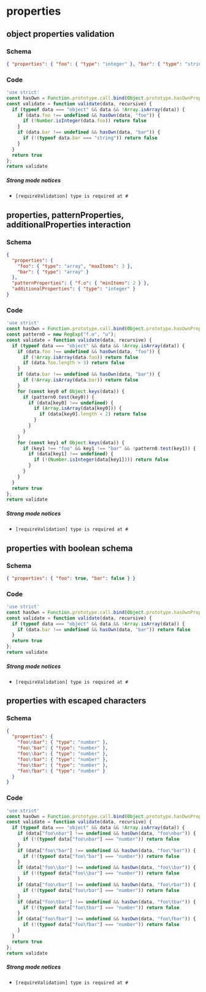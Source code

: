 # properties

## object properties validation

### Schema

```json
{ "properties": { "foo": { "type": "integer" }, "bar": { "type": "string" } } }
```

### Code

```js
'use strict'
const hasOwn = Function.prototype.call.bind(Object.prototype.hasOwnProperty);
const validate = function validate(data, recursive) {
  if (typeof data === "object" && data && !Array.isArray(data)) {
    if (data.foo !== undefined && hasOwn(data, "foo")) {
      if (!Number.isInteger(data.foo)) return false
    }
    if (data.bar !== undefined && hasOwn(data, "bar")) {
      if (!(typeof data.bar === "string")) return false
    }
  }
  return true
};
return validate
```

##### Strong mode notices

 * `[requireValidation] type is required at #`


## properties, patternProperties, additionalProperties interaction

### Schema

```json
{
  "properties": {
    "foo": { "type": "array", "maxItems": 3 },
    "bar": { "type": "array" }
  },
  "patternProperties": { "f.o": { "minItems": 2 } },
  "additionalProperties": { "type": "integer" }
}
```

### Code

```js
'use strict'
const hasOwn = Function.prototype.call.bind(Object.prototype.hasOwnProperty);
const pattern0 = new RegExp("f.o", "u");
const validate = function validate(data, recursive) {
  if (typeof data === "object" && data && !Array.isArray(data)) {
    if (data.foo !== undefined && hasOwn(data, "foo")) {
      if (!Array.isArray(data.foo)) return false
      if (data.foo.length > 3) return false
    }
    if (data.bar !== undefined && hasOwn(data, "bar")) {
      if (!Array.isArray(data.bar)) return false
    }
    for (const key0 of Object.keys(data)) {
      if (pattern0.test(key0)) {
        if (data[key0] !== undefined) {
          if (Array.isArray(data[key0])) {
            if (data[key0].length < 2) return false
          }
        }
      }
    }
    for (const key1 of Object.keys(data)) {
      if (key1 !== "foo" && key1 !== "bar" && !pattern0.test(key1)) {
        if (data[key1] !== undefined) {
          if (!(Number.isInteger(data[key1]))) return false
        }
      }
    }
  }
  return true
};
return validate
```

##### Strong mode notices

 * `[requireValidation] type is required at #`


## properties with boolean schema

### Schema

```json
{ "properties": { "foo": true, "bar": false } }
```

### Code

```js
'use strict'
const hasOwn = Function.prototype.call.bind(Object.prototype.hasOwnProperty);
const validate = function validate(data, recursive) {
  if (typeof data === "object" && data && !Array.isArray(data)) {
    if (data.bar !== undefined && hasOwn(data, "bar")) return false
  }
  return true
};
return validate
```

##### Strong mode notices

 * `[requireValidation] type is required at #`


## properties with escaped characters

### Schema

```json
{
  "properties": {
    "foo\nbar": { "type": "number" },
    "foo\"bar": { "type": "number" },
    "foo\\bar": { "type": "number" },
    "foo\rbar": { "type": "number" },
    "foo\tbar": { "type": "number" },
    "foo\fbar": { "type": "number" }
  }
}
```

### Code

```js
'use strict'
const hasOwn = Function.prototype.call.bind(Object.prototype.hasOwnProperty);
const validate = function validate(data, recursive) {
  if (typeof data === "object" && data && !Array.isArray(data)) {
    if (data["foo\nbar"] !== undefined && hasOwn(data, "foo\nbar")) {
      if (!(typeof data["foo\nbar"] === "number")) return false
    }
    if (data["foo\"bar"] !== undefined && hasOwn(data, "foo\"bar")) {
      if (!(typeof data["foo\"bar"] === "number")) return false
    }
    if (data["foo\\bar"] !== undefined && hasOwn(data, "foo\\bar")) {
      if (!(typeof data["foo\\bar"] === "number")) return false
    }
    if (data["foo\rbar"] !== undefined && hasOwn(data, "foo\rbar")) {
      if (!(typeof data["foo\rbar"] === "number")) return false
    }
    if (data["foo\tbar"] !== undefined && hasOwn(data, "foo\tbar")) {
      if (!(typeof data["foo\tbar"] === "number")) return false
    }
    if (data["foo\fbar"] !== undefined && hasOwn(data, "foo\fbar")) {
      if (!(typeof data["foo\fbar"] === "number")) return false
    }
  }
  return true
};
return validate
```

##### Strong mode notices

 * `[requireValidation] type is required at #`

